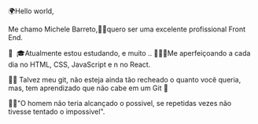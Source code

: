 🌍Hello world,

Me chamo Michele Barreto,👧🏽quero ser  uma  excelente profissional Front End.

👩 ‍ 🎓Atualmente estou estudando, e muito ..
👩🏽‍💻Me aperfeiçoando a cada dia no HTML, CSS, JavaScript e  n no React.

👩‍💻 Talvez meu git, não esteja ainda tão recheado o quanto você queria, mas, tem aprendizado que não cabe em um Git 🥰

💪🏽"O homem não teria alcançado o possivel, se repetidas vezes não tivesse tentado o impossivel".


